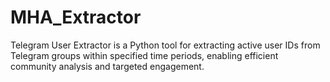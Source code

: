 # MHA_Extractor
Telegram User Extractor is a Python tool for extracting active user IDs from Telegram groups within specified time periods, enabling efficient community analysis and targeted engagement.
